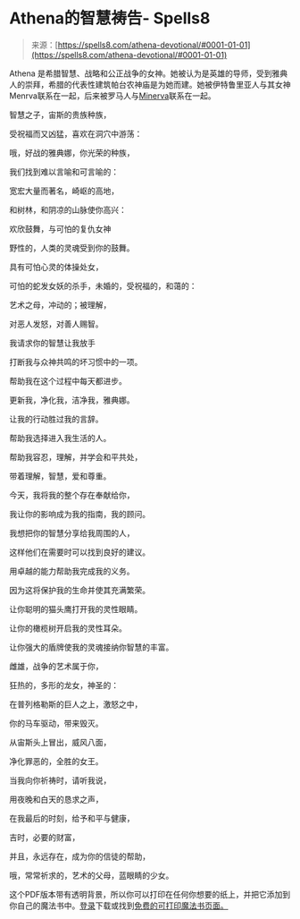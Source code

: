 <!--yml

类别：未分类

日期：2024-06-12 19:56:29

-->

# Athena的智慧祷告- Spells8

> 来源：[https://spells8.com/athena-devotional/#0001-01-01](https://spells8.com/athena-devotional/#0001-01-01)

Athena 是希腊智慧、战略和公正战争的女神。她被认为是英雄的导师，受到雅典人的崇拜，希腊的代表性建筑帕台农神庙是为她而建。她被伊特鲁里亚人与其女神Menrva联系在一起，后来被罗马人与[Minerva](https://spells8.com/minerva-devotional/)联系在一起。

智慧之子，宙斯的贵族种族，

受祝福而又凶猛，喜欢在洞穴中游荡：

哦，好战的雅典娜，你光荣的种族，

我们找到难以言喻和可言喻的：

宽宏大量而著名，崎岖的高地，

和树林，和阴凉的山脉使你高兴：

欢欣鼓舞，与可怕的复仇女神

野性的，人类的灵魂受到你的鼓舞。

具有可怕心灵的体操处女，

可怕的蛇发女妖的杀手，未婚的，受祝福的，和蔼的：

艺术之母，冲动的；被理解，

对恶人发怒，对善人赐智。

我请求你的智慧让我放手

打断我与众神共鸣的坏习惯中的一项。

帮助我在这个过程中每天都进步。

更新我，净化我，洁净我，雅典娜。

让我的行动胜过我的言辞。

帮助我选择进入我生活的人。

帮助我容忍，理解，并学会和平共处，

带着理解，智慧，爱和尊重。

今天，我将我的整个存在奉献给你，

我让你的影响成为我的指南，我的顾问。

我想把你的智慧分享给我周围的人，

这样他们在需要时可以找到良好的建议。

用卓越的能力帮助我完成我的义务。

因为这将保护我的生命并使其充满繁荣。

让你聪明的猫头鹰打开我的灵性眼睛。

让你的橄榄树开启我的灵性耳朵。

让你强大的盾牌使我的灵魂接纳你智慧的丰富。

雌雄，战争的艺术属于你，

狂热的，多形的龙女，神圣的：

在普列格勒斯的巨人之上，激怒之中，

你的马车驱动，带来毁灭。

从宙斯头上冒出，威风八面，

净化罪恶的，全胜的女王。

当我向你祈祷时，请听我说，

用夜晚和白天的恳求之声，

在我最后的时刻，给予和平与健康，

吉时，必要的财富，

并且，永远存在，成为你的信徒的帮助，

哦，常常祈求的，艺术的父母，蓝眼睛的少女。

这个PDF版本带有透明背景，所以你可以打印在任何你想要的纸上，并把它添加到你自己的魔法书中。[登录](https://spells8.com/?memberful_endpoint=auth)下载或找到[免费的可打印魔法书页面。](https://spells8.com/printable-pages-book-shadows/)
